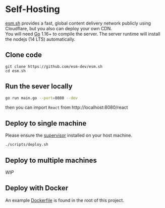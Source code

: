 # Self-Hosting

[esm.sh](https://esm.sh) provides a fast, global content delivery network publicly using Cloudflare, but you also can deploy your own CDN.<br>
You will need [Go](https://golang.org/dl) 1.16+ to compile the server. The server runtime will install the nodejs (14 LTS) automatically.

## Clone code

```baseh
git clone https://github.com/esm-dev/esm.sh
cd esm.sh
```

## Run the sever locally

```bash
go run main.go --port=8080 --dev
```

then you can import `React` from http://localhost:8080/react

## Deploy to single machine

Please ensure the [supervisor](http://supervisord.org/) installed on your host machine.

```bash
./scripts/deploy.sh
```

## Deploy to multiple machines

_WIP_

## Deploy with Docker

An example [Dockerfile](./Dockerfile) is found in the root of this project.
